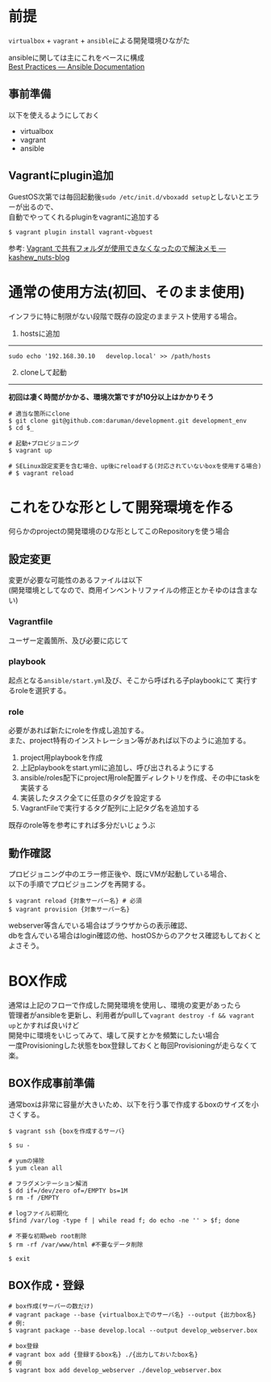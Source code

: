 
前提
================================================================================

`virtualbox` + `vagrant` + `ansible`による開発環境ひながた  

ansibleに関しては主にこれをベースに構成  
[Best Practices — Ansible Documentation](http://docs.ansible.com/playbooks_best_practices.html)  


事前準備
--------------------------------------------------------------------------------

以下を使えるようにしておく

- virtualbox
- vagrant
- ansible

Vagrantにplugin追加
--------------------------------------------------------------------------------

GuestOS次第では毎回起動後`sudo /etc/init.d/vboxadd setup`としないとエラーが出るので、  
自動でやってくれるpluginをvagrantに追加する

```
$ vagrant plugin install vagrant-vbguest
```

参考: [Vagrant で共有フォルダが使用できなくなったので解決メモ — kashew_nuts-blog][1]



通常の使用方法(初回、そのまま使用)
================================================================================

インフラに特に制限がない段階で既存の設定のままテスト使用する場合。

1. hostsに追加
--------------------------------------------------------------------------------

```
sudo echo '192.168.30.10   develop.local' >> /path/hosts
```

2. cloneして起動
--------------------------------------------------------------------------------

__初回は凄く時間がかかる、環境次第ですが10分以上はかかりそう__

```
# 適当な箇所にclone
$ git clone git@github.com:daruman/development.git development_env
$ cd $_

# 起動+プロビジョニング
$ vagrant up

# SELinux設定変更を含む場合、up後にreloadする(対応されていないboxを使用する場合)
# $ vagrant reload
```



これをひな形として開発環境を作る
================================================================================

何らかのprojectの開発環境のひな形としてこのRepositoryを使う場合


設定変更
--------------------------------------------------------------------------------

変更が必要な可能性のあるファイルは以下  
(開発環境としてなので、商用インベントリファイルの修正とかそゆのは含まない)


### Vagrantfile

ユーザー定義箇所、及び必要に応じて


### playbook

起点となる`ansible/start.yml`及び、そこから呼ばれる子playbookにて
実行するroleを選択する。

### role

必要があれば新たにroleを作成し追加する。  
また、project特有のインストレーション等があれば以下のように追加する。
1. project用playbookを作成
2. 上記playbookをstart.ymlに追加し、呼び出されるようにする
3. ansible/roles配下にproject用role配置ディレクトリを作成、その中にtaskを実装する
4. 実装したタスク全てに任意のタグを設定する
5. VagrantFileで実行するタグ配列に上記タグ名を追加する

既存のrole等を参考にすれば多分だいじょうぶ


動作確認
--------------------------------------------------------------------------------

プロビジョニング中のエラー修正後や、既にVMが起動している場合、  
以下の手順でプロビジョニングを再開する。
```
$ vagrant reload {対象サーバー名} # 必須
$ vagrant provision {対象サーバー名}
```

webserver等含んでいる場合はブラウザからの表示確認、  
dbを含んでいる場合はlogin確認の他、hostOSからのアクセス確認もしておくとよさそう。



BOX作成
================================================================================

通常は上記のフローで作成した開発環境を使用し、環境の変更があったら  
管理者がansibleを更新し、利用者がpullして`vagrant destroy -f && vagrant up`とかすれば良いけど  
開発中に環境をいじってみて、壊して戻すとかを頻繁にしたい場合  
一度Provisioningした状態をbox登録しておくと毎回Provisioningが走らなくて楽。


BOX作成事前準備
--------------------------------------------------------------------------------

通常boxは非常に容量が大きいため、以下を行う事で作成するboxのサイズを小さくする。

```
$ vagrant ssh {boxを作成するサーバ}

$ su -

# yumの掃除
$ yum clean all

# フラグメンテーション解消
$ dd if=/dev/zero of=/EMPTY bs=1M
$ rm -f /EMPTY

# logファイル初期化
$find /var/log -type f | while read f; do echo -ne '' > $f; done

# 不要な初期web root削除
$ rm -rf /var/www/html #不要なデータ削除

$ exit
```


BOX作成・登録
--------------------------------------------------------------------------------

```
# box作成(サーバーの数だけ)
# vagrant package --base {virtualbox上でのサーバ名} --output {出力box名}
# 例:
$ vagrant package --base develop.local --output develop_webserver.box

# box登録
# vagrant box add {登録するbox名} ./{出力しておいたbox名}
# 例
$ vagrant box add develop_webserver ./develop_webserver.box
```



[1]: http://kashewnuts.bitbucket.org/2013/08/25/vagrantvbguest.html

